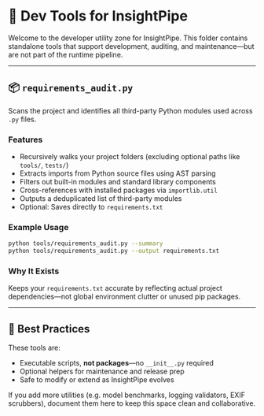 # 🧰 Dev Tools for InsightPipe

Welcome to the developer utility zone for InsightPipe. This folder contains standalone tools that support development, auditing, and maintenance—but are not part of the runtime pipeline.

---

## 📦 `requirements_audit.py`

Scans the project and identifies all third-party Python modules used across `.py` files.

### Features
- Recursively walks your project folders (excluding optional paths like `tools/`, `tests/`)
- Extracts imports from Python source files using AST parsing
- Filters out built-in modules and standard library components
- Cross-references with installed packages via `importlib.util`
- Outputs a deduplicated list of third-party modules
- Optional: Saves directly to `requirements.txt`

### Example Usage
```bash
python tools/requirements_audit.py --summary
python tools/requirements_audit.py --output requirements.txt
```
### Why It Exists
Keeps your `requirements.txt` accurate by reflecting actual project dependencies—not global environment clutter or unused pip packages.

---

## 🧭 Best Practices

These tools are:
- Executable scripts, **not packages**—no `__init__.py` required
- Optional helpers for maintenance and release prep
- Safe to modify or extend as InsightPipe evolves

If you add more utilities (e.g. model benchmarks, logging validators, EXIF scrubbers), document them here to keep this space clean and collaborative.
